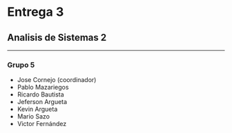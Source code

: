 # Entrega 3
## Analisis de Sistemas 2
---

### Grupo 5
- Jose Cornejo (coordinador)
- Pablo Mazariegos
- Ricardo Bautista
- Jeferson Argueta
- Kevin Argueta
- Mario Sazo
- Victor Fernández
